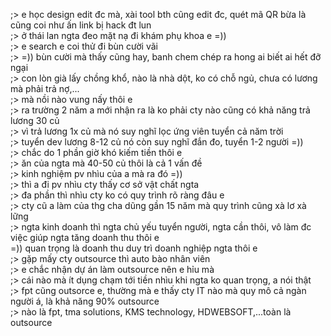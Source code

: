 ;> e học design edit đc mà, xài tool bth cũng edit đc, quét mã QR bừa là cũng coi như ấn link bị hack đt lun<br>
;> ở thái lan ngta đeo mặt nạ đi khám phụ khoa e =))<br>
;> e search e coi thử đi bùn cười vãi<br>
;> =)) bùn cười mà thấy cũng hay, banh chem chép ra hong ai biết ai hết đỡ ngại<br>
;> con lòn già lấy chồng khổ, nào là nhà dột, ko có chỗ ngủ, chưa có lương mà phải trả nợ,...<br>
;> mà nồi nào vung nấy thôi e<br>
;> ra trường 2 năm a mới nhận ra là ko phải cty nào cũng có khả năng trả lương 30 củ<br>
;> vì trả lương 1x củ mà nó suy nghĩ lọc ứng viên tuyển cả năm trời<br>
;> tuyển dev lương 8-12 củ nó còn suy nghĩ đắn đo, tuyển 1-2 người =))<br>
;> chắc do 1 phần giờ khó kiếm tiền thôi e<br>
;> ăn của ngta mà 40-50 củ thôi là cả 1 vấn đề<br>
;> kinh nghiệm pv nhìu của a mà ra đó =))<br>
;> thì a đi pv nhìu cty thấy cơ sở vật chất ngta<br>
;> đa phần thì nhìu cty ko có quy trình rõ ràng đâu e<br>
;> cty cũ a làm của thg cha dũng gần 15 năm mà quy trình cũng xà lơ xà lững<br>
;> ngta kinh doanh thì ngta chủ yếu tuyển người, ngta cần thôi, vô làm đc việc giúp ngta tăng doanh thu thôi e<br>
=)) quan trọng là doanh thu duy trì doanh nghiệp ngta thôi e<br>
;> gặp mấy cty outsource thì auto bào nhân viên<br>
;> e chắc nhận dự án làm outsource nên e hỉu mà<br>
;> cái nào mà ít dụng chạm tới tiền nhìu khi ngta ko quan trọng, a nói thật<br>
;> fpt cũng outsorce e, thường mà e thấy cty IT nào mà quy mô cả ngàn người á, là khả năng 90% outsource<br>
;> nào là fpt, tma solutions, KMS technology, HDWEBSOFT,...toàn là outsource
